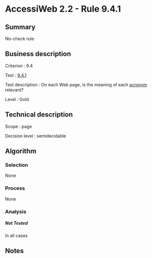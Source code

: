 # AccessiWeb 2.2 - Rule 9.4.1

## Summary

No-check rule

## Business description

Criterion : 9.4

Test :
[9.4.1](http://www.accessiweb.org/index.php/accessiweb-22-english-version.html#test-9-4-1)

Test description : On each Web page, is the meaning of each [acronym](http://www.accessiweb.org/index.php/glossary-76.html#mAcro) relevant?

Level : Gold

## Technical description

Scope : page

Decision level :
semidecidable

## Algorithm

### Selection

None

### Process

None

### Analysis

##### Not Tested

In all cases

## Notes


